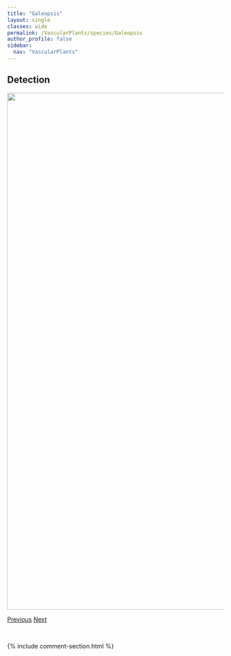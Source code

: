 ```yaml
---
title: "Galeopsis"
layout: single
classes: wide
permalink: /VascularPlants/species/Galeopsis
author_profile: false
sidebar:
  nav: "VascularPlants"
---
```


<h2>Detection</h2>

<a href="https://drive.google.com/uc?export=view&id=19IuDH0cCEec4zhADKIoKWPpFmhmQHBtR">
<img src="https://drive.google.com/uc?export=view&id=19IuDH0cCEec4zhADKIoKWPpFmhmQHBtR" height = "1200" width = "800">
</a>


<a href="/DevelopmentWebsite/VascularPlants/species/GalearisRotundifolia" class="pagination--pager" title="Galearis rotundifolia">Previous</a> <a href="/DevelopmentWebsite/VascularPlants/species/GaleopsisTetrahit" class="pagination--pager" title="Galeopsis tetrahit">Next</a>

<p>&nbsp;</p>

{% include comment-section.html %}
